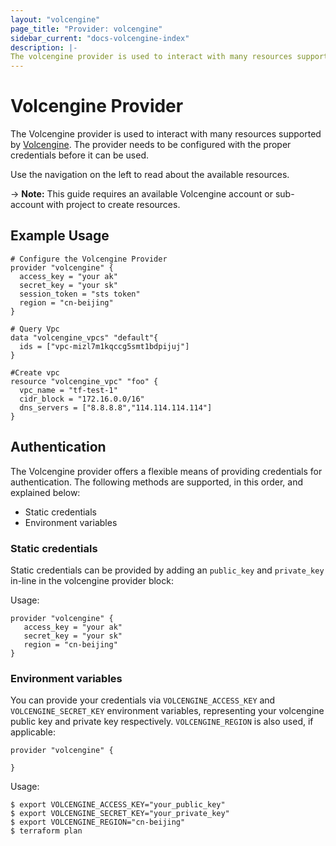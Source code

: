 ```yaml
---
layout: "volcengine"
page_title: "Provider: volcengine"
sidebar_current: "docs-volcengine-index"
description: |-
The volcengine provider is used to interact with many resources supported by Volcengine. The provider needs to be configured with the proper credentials before it can be used.
---
```


# Volcengine Provider

The Volcengine provider is used to interact with many resources supported by [Volcengine](https://www.volcengine.com/).
The provider needs to be configured with the proper credentials before it can be used.

Use the navigation on the left to read about the available resources.

-> **Note:** This guide requires an available Volcengine account or sub-account with project to create resources.

## Example Usage
```hcl
# Configure the Volcengine Provider
provider "volcengine" {
  access_key = "your ak"
  secret_key = "your sk"
  session_token = "sts token"
  region = "cn-beijing"
}

# Query Vpc
data "volcengine_vpcs" "default"{
  ids = ["vpc-mizl7m1kqccg5smt1bdpijuj"]
}

#Create vpc
resource "volcengine_vpc" "foo" {
  vpc_name = "tf-test-1"
  cidr_block = "172.16.0.0/16"
  dns_servers = ["8.8.8.8","114.114.114.114"]
}

```

## Authentication

The Volcengine provider offers a flexible means of providing credentials for
authentication. The following methods are supported, in this order, and
explained below:

- Static credentials
- Environment variables

### Static credentials

Static credentials can be provided by adding an `public_key` and `private_key` in-line in the
volcengine provider block:

Usage:

```hcl
provider "volcengine" {
   access_key = "your ak"
   secret_key = "your sk"
   region = "cn-beijing"
}
```

### Environment variables

You can provide your credentials via `VOLCENGINE_ACCESS_KEY` and `VOLCENGINE_SECRET_KEY`
environment variables, representing your volcengine public key and private key respectively.
`VOLCENGINE_REGION` is also used, if applicable:

```hcl
provider "volcengine" {
  
}
```

Usage:

```hcl
$ export VOLCENGINE_ACCESS_KEY="your_public_key"
$ export VOLCENGINE_SECRET_KEY="your_private_key"
$ export VOLCENGINE_REGION="cn-beijing"
$ terraform plan
```

